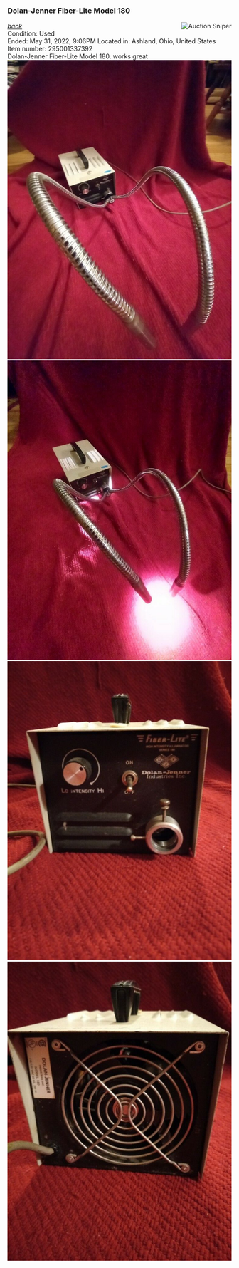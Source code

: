 ---
---
### Dolan-Jenner Fiber-Lite Model 180
*[back](../)*
<a href="https://www.gixen.com/index.php" name="9e092736783d0da1dfd8413d57d10faf" target="_blank" >
<img align=right src="https://www.gixen.com/images/gixenlink.gif" border="0" alt="Auction Sniper" title="Auction Sniper">
</a>  
Condition: Used  
Ended: May 31, 2022, 9:06PM
Located in: Ashland, Ohio, United States  
Item number: 295001337392  
Dolan-Jenner Fiber-Lite Model 180. works great
![](fiber1.jpg)  
![](fiber2.jpg)  
![](fiber3.jpg)  
![](fiber4.jpg)  
